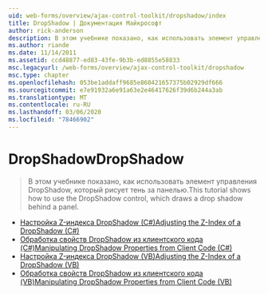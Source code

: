 ```yaml
---
uid: web-forms/overview/ajax-control-toolkit/dropshadow/index
title: DropShadow | Документация Майкрософт
author: rick-anderson
description: В этом учебнике показано, как использовать элемент управления DropShadow, который рисует тень за панелью.
ms.author: riande
ms.date: 11/14/2011
ms.assetid: ccd48877-ed83-43fe-9b3b-ed8855e58833
msc.legacyurl: /web-forms/overview/ajax-control-toolkit/dropshadow
msc.type: chapter
ms.openlocfilehash: 053be1addaff9685e860421657375b02929df666
ms.sourcegitcommit: e7e91932a6e91a63e2e46417626f39d6b244a3ab
ms.translationtype: MT
ms.contentlocale: ru-RU
ms.lasthandoff: 03/06/2020
ms.locfileid: "78466902"
---
```

# <a name="dropshadow"></a><span data-ttu-id="71972-103">DropShadow</span><span class="sxs-lookup"><span data-stu-id="71972-103">DropShadow</span></span>

> <span data-ttu-id="71972-104">В этом учебнике показано, как использовать элемент управления DropShadow, который рисует тень за панелью.</span><span class="sxs-lookup"><span data-stu-id="71972-104">This tutorial shows how to use the DropShadow control, which draws a drop shadow behind a panel.</span></span>

- [<span data-ttu-id="71972-105">Настройка Z-индекса DropShadow (C#)</span><span class="sxs-lookup"><span data-stu-id="71972-105">Adjusting the Z-Index of a DropShadow (C#)</span></span>](adjusting-the-z-index-of-a-dropshadow-cs.md)
- [<span data-ttu-id="71972-106">Обработка свойств DropShadow из клиентского кода (C#)</span><span class="sxs-lookup"><span data-stu-id="71972-106">Manipulating DropShadow Properties from Client Code (C#)</span></span>](manipulating-dropshadow-properties-from-client-code-cs.md)
- [<span data-ttu-id="71972-107">Настройка Z-индекса DropShadow (VB)</span><span class="sxs-lookup"><span data-stu-id="71972-107">Adjusting the Z-Index of a DropShadow (VB)</span></span>](adjusting-the-z-index-of-a-dropshadow-vb.md)
- [<span data-ttu-id="71972-108">Обработка свойств DropShadow из клиентского кода (VB)</span><span class="sxs-lookup"><span data-stu-id="71972-108">Manipulating DropShadow Properties from Client Code (VB)</span></span>](manipulating-dropshadow-properties-from-client-code-vb.md)
